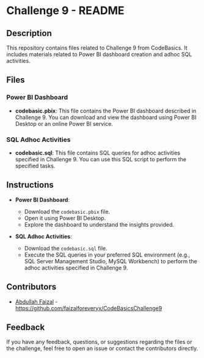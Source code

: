 # Challenge 9 - README

## Description
This repository contains files related to Challenge 9 from CodeBasics. It includes materials related to Power BI dashboard creation and adhoc SQL activities.

## Files

### Power BI Dashboard
- **codebasic.pbix**: This file contains the Power BI dashboard described in Challenge 9. You can download and view the dashboard using Power BI Desktop or an online Power BI service.

### SQL Adhoc Activities
- **codebasic.sql**: This file contains SQL queries for adhoc activities specified in Challenge 9. You can use this SQL script to perform the specified tasks.

## Instructions
- **Power BI Dashboard**: 
  - Download the `codebasic.pbix` file.
  - Open it using Power BI Desktop.
  - Explore the dashboard to understand the insights provided.

- **SQL Adhoc Activities**:
  - Download the `codebasic.sql` file.
  - Execute the SQL queries in your preferred SQL environment (e.g., SQL Server Management Studio, MySQL Workbench) to perform the adhoc activities specified in Challenge 9.

## Contributors
- [Abdullah Faizal](https://www.linkedin.com/in/abdullah-faizal-9160a546/) - https://github.com/faizalforeveryx/CodeBasicsChallenge9

## Feedback
If you have any feedback, questions, or suggestions regarding the files or the challenge, feel free to open an issue or contact the contributors directly.

